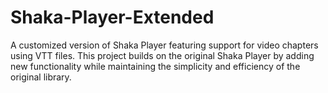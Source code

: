 # Shaka-Player-Extended
A customized version of Shaka Player featuring support for video chapters using VTT files. This project builds on the original Shaka Player by adding new functionality while maintaining the simplicity and efficiency of the original library.
